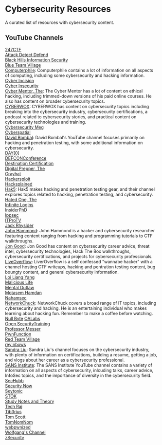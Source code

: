 # Cybersecurity Resources  

A curated list of resources with cybersecurity content.  

## YouTube Channels  

[247CTF](https://www.youtube.com/channel/UCtGLeKomT06x3xZ2SZp2l9Q)  
[Attack Detect Defend](https://www.youtube.com/channel/UCywP24ly6h6NTusX88TQKTQ)  
[Black Hills Information Security](https://www.youtube.com/channel/UCJ2U9Dq9NckqHMbcUupgF0A)  
[Blue Team Village](https://www.youtube.com/channel/UCk4dddMFiso_hgt0ViSPNpQ)  
[Computerphile](https://www.youtube.com/channel/UC9-y-6csu5WGm29I7JiwpnA): Computerphile contains a lot of information on all aspects of computing, including some cybersecurity and hacking information.  
[Cyber Incision](https://www.youtube.com/channel/UCeJRBYVsg9jvNbYOh0Tiutg)  
[Cyber Insecurity](https://www.youtube.com/channel/UCL4JGzitDkX5TOwzs9A02Kg)  
[Cyber Mentor, The](https://www.youtube.com/channel/UC0ArlFuFYMpEewyRBzdLHiw): The Cyber Mentor has a lot of content on ethical hacking, including trimmed-down versions of his paid online courses. He also has content on broader cybersecurity topics.  
[CYBERWOX](https://www.youtube.com/channel/UCY-UlEymdA23eo09U9a0FLA): CYBERWOX has content on cybersecurity topics including breaking into the cybersecurity industry, cybersecurity certifications, a podcast related to cybersecurity stories, and practical content on cybersecurity technologies and training.  
[Cybersecurity Meg](https://www.youtube.com/channel/UCQiE6iIQr9bNSFaYcFgFYGw)  
[Cyberspatial](https://www.youtube.com/channel/UC9EX_PSbngZP8pkPWSUpPzw)  
[David Bombal](https://www.youtube.com/channel/UCP7WmQ_U4GB3K51Od9QvM0w): David Bombal's YouTube channel focuses primarily on hacking and penetration testing, with some additional information on cybersecurity.<br />
[DAY\[0\]](https://www.youtube.com/channel/UCXFC76FDHZRVes6_lZqwLBA)  
[DEFCONConference](https://www.youtube.com/channel/UC6Om9kAkl32dWlDSNlDS9Iw)  
[Destination Certification](https://www.youtube.com/channel/UCXk6whiDrWq42y9Tdv1MEhg)  
[Digital Prepper, The](https://www.youtube.com/channel/UCFpToiXK6Z72YU7JFBzC-nQ)  
[Grayhat](https://www.youtube.com/channel/UClr7sTa2E8tTASKKsPhX1CA)  
[Hackersploit](https://www.youtube.com/channel/UC0ZTPkdxlAKf-V33tqXwi3Q)  
[Hacksplained](https://www.youtube.com/channel/UCyv6ItVqQPnlFFi2zLxlzXA)  
[Hak5](https://www.youtube.com/channel/UC3s0BtrBJpwNDaflRSoiieQ): Hak5 makes hacking and penetration testing gear, and their channel explores topics related to hacking, penetration testing, and cybersecurity.  
[Hated One, The](https://www.youtube.com/channel/UCjr2bPAyPV7t35MvcgT3W8Q)  
[Infinite Logins](https://www.youtube.com/channel/UC_nKukFaGysjMzqMVHEIgxQ)  
[InsiderPhD](https://www.youtube.com/channel/UCPiN9NPjIer8Do9gUFxKv7A)  
[Ippsec](https://www.youtube.com/channel/UCa6eh7gCkpPo5XXUDfygQQA)  
[ITProTV](https://www.youtube.com/channel/UC-8Ba047kFinfgp3sO53qcA)  
[Jack Rhysider](https://www.youtube.com/channel/UCMIqrmh2lMdzhlCPK5ahsAg)  
[John Hammond](https://www.youtube.com/channel/UCVeW9qkBjo3zosnqUbG7CFw): John Hammond is a hacker and cybersecurity researcher featuring content ranging from hacking and programming tutorials to CTF walkthroughs.  
[Jon Good](https://www.youtube.com/channel/UCbbBt23LHt4WhjiWh67NJ3w): Jon Good has content on cybersecurity career advice, threat intel, cybersecurity technologies, Hack The Box walkthroughs, cybersecurity certifications, and projects for cybersecurity professionals.  
[LiveOverflow](https://www.youtube.com/channel/UClcE-kVhqyiHCcjYwcpfj9w): LiverOverflow is a self confessed "wannabe hacker" with a channel hosting CTF writeups, hacking and pentration testing content, bug boungty content, and general cybersecurity information.  
[Loi Liang Yang](https://www.youtube.com/channel/UC1szFCBUWXY3ESff8dJjjzw)  
[Malicious Life](https://www.youtube.com/channel/UCa29xbS4EsCqHDDkQL7jKBA)  
[Mental Outlaw](https://www.youtube.com/channel/UC7YOGHUfC1Tb6E4pudI9STA)  
[Motasem Hamdan](https://www.youtube.com/channel/UCNSdU_1ehXtGclimTVckHmQ)  
[Nahamsec](https://www.youtube.com/channel/UCCZDt7MuC3Hzs6IH4xODLBw)  
[NetworkChuck](https://www.youtube.com/channel/UCgTNupxATBfWmfehv21ym-g): NetworkChuck covers a broad range of IT topics, including cybersecurity and hacking. He is an entertaining individual who makes learning about hacking fun. Remember to make a coffee before watching.    
[Null Byte](https://www.youtube.com/channel/UCgTNupxATBfWmfehv21ym-g)
[OALabs](https://www.youtube.com/channel/UC--DwaiMV-jtO-6EvmKOnqg)  
[Open SecurityTraining](https://www.youtube.com/channel/UCthV50MozQIfawL9a_g5rdg)  
[Professor Messer](https://www.youtube.com/channel/UCkefXKtInZ9PLsoGRtml2FQ)  
[PwnFunction](https://www.youtube.com/channel/UCW6MNdOsqv2E9AjQkv9we7A)  
[Red Team Village](https://www.youtube.com/channel/UC8nq3PX9coMiqgKH6fw-VCQ)  
[rey nbows](https://www.youtube.com/channel/UCjK6fF5NCErndCLcBBm1mOA)  
[Sandra Liu](https://www.youtube.com/channel/UC5qEPWtHLFRIjhW_3xd5g2A): Sandra Liu's channel focuses on the cybersecurity industry, with plenty of information on certifications, building a resume, getting a job, and vlogs about her career as a cybersecurity professional.  
[SANS Institute](https://www.youtube.com/channel/UC2uPNhGken-ogEpJDi4ly6w): The SANS Institute YouTube channel contains a variety of information on all aspects of cybersecurity, inlcuding talks, career advice, InfoSec topics, and the importance of diversity in the cybersecurity field.  
[SecHubb](https://www.youtube.com/channel/UC3GAQgCfYbqbfKuZm9JZPCw)  
[Security Now](https://www.youtube.com/channel/UCNbqa_9xihC8yaV2o6dlsUg)  
[Seytonic](https://www.youtube.com/channel/UCW6xlqxSY3gGur4PkGPEUeA)  
[STÖK](https://www.youtube.com/channel/UCQN2DsjnYH60SFBIA6IkNwg)  
[Study Notes and Theory](https://www.youtube.com/channel/UC-nyf1fw_nq8eHP8md1g-TA)  
[Tech Raj](https://www.youtube.com/channel/UCY7t-zBYtdj6ZgiRpi3WIYg)  
[Tib3rius](https://www.youtube.com/channel/UCs6dtu4e0JL-N4hVszsFpBw)  
[Tom Scott](https://www.youtube.com/channel/UCBa659QWEk1AI4Tg--mrJ2A)  
[TomNomNom](https://www.youtube.com/channel/UCyBZ1F8ZCJVKSIJPrLINFyA)  
[webpwnized](https://www.youtube.com/channel/UCPeJcqbi8v46Adk59plaaXg)  
[Wolfgang's Channel](https://www.youtube.com/channel/UCsnGwSIHyoYN0kiINAGUKxg)  
[zSecurity](https://www.youtube.com/channel/UCVPjtOVcnKaSRI8IO3KSetA)  
